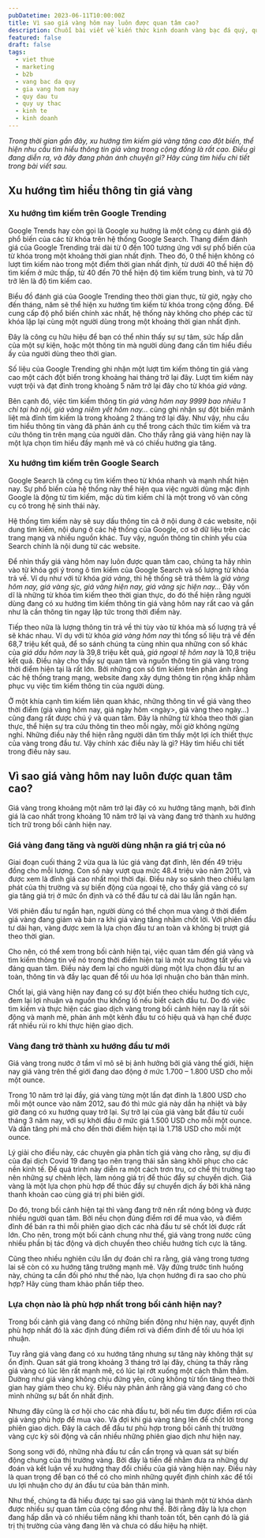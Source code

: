 ```yaml
---
pubDatetime: 2023-06-11T10:00:00Z
title: Vì sao giá vàng hôm nay luôn được quan tâm cao?
description: Chuỗi bài viết về kiến thức kinh doanh vàng bạc đá quý, quỹ ủy thác đầu tư do nhavantuonglai chia sẻ sẽ cung cấp những kiến thức hữu ích, giúp các nhà đầu tư biết nên bắt đầu thế nào để khởi nghiệp hiệu quả.
featured: false
draft: false
tags:
  - viet thue
  - marketing
  - b2b
  - vang bac da quy
  - gia vang hom nay
  - quy dau tu
  - quy uy thac
  - kinh te
  - kinh doanh
---
```


_Trong thời gian gần đây, xu hướng tìm kiếm giá vàng tăng cao đột biến, thể hiện nhu cầu tìm hiểu thông tin giá vàng trong cộng đồng là rất cao. Điều gì đang diễn ra, và đây đang phản ánh chuyện gì? Hãy cùng tìm hiểu chi tiết trong bài viết sau._

## Xu hướng tìm hiểu thông tin giá vàng

### Xu hướng tìm kiếm trên Google Trending

Google Trends hay còn gọi là Google xu hướng là một công cụ đánh giá độ phổ biến của các từ khóa trên hệ thống Google Search. Thang điểm đánh giá của Google Trending trải dài từ 0 đến 100 tương ứng với sự phổ biến của từ khóa trong một khoảng thời gian nhất định. Theo đó, 0 thể hiện không có lượt tìm kiếm nào trong một điểm thời gian nhất định, từ dưới 40 thể hiện độ tìm kiếm ở mức thấp, từ 40 đến 70 thể hiện độ tìm kiếm trung bình, và từ 70 trở lên là độ tìm kiếm cao.

Biểu đồ đánh giá của Google Trending theo thời gian thực, từ giờ, ngày cho đến tháng, năm sẽ thể hiện xu hướng tìm kiếm từ khóa trong cộng đồng. Để cung cấp độ phổ biến chính xác nhất, hệ thống này không cho phép các từ khóa lặp lại cùng một người dùng trong một khoảng thời gian nhất định.

Đây là công cụ hữu hiệu để bạn có thể nhìn thấy sự sự tâm, sức hấp dẫn của một sự kiện, hoặc một thông tin mà người dùng đang cần tìm hiểu điều ấy của người dùng theo thời gian.

Số liệu của Google Trending ghi nhận một lượt tìm kiếm thông tin giá vàng cao một cách đột biến trong khoảng hai tháng trở lại đây. Lượt tìm kiếm này vượt trội và đạt đỉnh trong khoảng 5 năm trở lại đây cho từ khóa _giá vàng._

Bên cạnh đó, việc tìm kiếm thông tin _giá vàng hôm nay 9999 bao nhiêu 1 chỉ tại hà nội, giá vàng niêm yết hôm nay…_ cũng ghi nhận sự đột biến mãnh liệt mà đỉnh tìm kiếm là trong khoảng 2 tháng trở lại đây. Như vậy, nhu cầu tìm hiểu thông tin vàng đã phản ánh cụ thể trong cách thức tìm kiếm và tra cứu thông tin trên mạng của người dân. Cho thấy rằng giá vàng hiện nay là một lựa chọn tìm hiểu đầy mạnh mẽ và có chiều hướng gia tăng.

### Xu hướng tìm kiếm trên Google Search

Google Search là công cụ tìm kiếm theo từ khóa nhanh và mạnh nhất hiện nay. Sự phổ biến của hệ thống này thể hiện qua việc người dùng mặc định Google là động từ tìm kiếm, mặc dù tìm kiếm chỉ là một trong vô vàn công cụ có trong hệ sinh thái này.

Hệ thống tìm kiếm này sẽ suy dấu thông tin cả ở nội dung ở các website, nội dung tìm kiếm, nội dung ở các hệ thống của Google, cơ sở dữ liệu trên các trang mạng và nhiều nguồn khác. Tuy vậy, nguồn thông tin chính yếu của Search chính là nội dung từ các website.

Để nhìn thấy giá vàng hôm nay luôn được quan tâm cao, chúng ta hãy nhìn vào từ khóa gợi ý trong ô tìm kiếm của Google Search và số lượng từ khóa trả về. Ví dụ như với từ khóa _giá vàng_, thì hệ thống sẽ trả thêm là _giá vàng hôm nay, giá vàng sjc, giá vàng hiện nay, giá vàng sjc hiện nay…_ Đây vốn dĩ là những từ khóa tìm kiếm theo thời gian thực, do đó thể hiện rằng người dùng đang có xu hướng tìm kiếm thông tin giá vàng hôm nay rất cao và gần như là cần thông tin ngay lập tức trong thời điểm này.

Tiếp theo nữa là lượng thông tin trả về thì tùy vào từ khóa mà số lượng trả về sẽ khác nhau. Ví dụ với từ khóa _giá vàng hôm nay_ thì tổng số liệu trả về đến 68,7 triệu kết quả, để so sánh chúng ta cùng nhìn qua những con số khác của _giá dầu hôm nay_ là 39,8 triệu kết quả, _giá ngoại tệ hôm nay_ là 10,8 triệu kết quả. Điều này cho thấy sự quan tâm và nguồn thông tin giá vàng trong thời điểm hiện tại là rất lớn. Bởi những con số tìm kiếm trên phản ánh rằng các hệ thống trang mạng, website đang xây dựng thông tin rộng khắp nhằm phục vụ việc tìm kiếm thông tin của người dùng.

Ở một khía cạnh tìm kiếm liên quan khác, những thông tin về giá vàng theo thời điểm (giá vàng hôm nay, giá ngày hôm <ngày>, giá vàng theo ngày…) cũng đang rất được chú ý và quan tâm. Đây là những từ khóa theo thời gian thực, thể hiện sự tra cứu thông tin theo mỗi ngày, mỗi giờ không ngừng nghỉ. Những điều này thể hiện rằng người dân tìm thấy một lợi ích thiết thực của vàng trong đầu tư. Vậy chính xác điều này là gì? Hãy tìm hiểu chi tiết trong điều này sau.

## Vì sao giá vàng hôm nay luôn được quan tâm cao?

Giá vàng trong khoảng một năm trở lại đây có xu hướng tăng mạnh, bởi đỉnh giá là cao nhất trong khoảng 10 năm trở lại và vàng đang trở thành xu hướng tích trữ trong bối cảnh hiện nay.

### Giá vàng đang tăng và người dùng nhận ra giá trị của nó

Giai đoạn cuối tháng 2 vừa qua là lúc giá vàng đạt đỉnh, lên đến 49 triệu đồng cho mỗi lượng. Con số này vượt qua mức 48.4 triệu vào năm 2011, và được xem là đỉnh giá cao nhất mọi thời đại. Điều này so sánh theo chiều lạm phát của thị trường và sự biến động của ngoại tệ, cho thấy giá vàng có sự gia tăng giá trị ở mức ổn định và có thể đầu tư cả dài lâu lẫn ngắn hạn.

Với phiên đầu tư ngắn hạn, người dùng có thể chọn mua vàng ở thời điểm giá vàng đang giảm và bán ra khi giá vàng tăng nhằm chốt lời. Với phiên đầu tư dài hạn, vàng được xem là lựa chọn đầu tư an toàn và không bị trượt giá theo thời gian.

Cho nên, có thể xem trong bối cảnh hiện tại, việc quan tâm đến giá vàng và tìm kiếm thông tin về nó trong thời điểm hiện tại là một xu hướng tất yếu và đáng quan tâm. Điều này đem lại cho người dùng một lựa chọn đầu tư an toàn, thông tin và đầy lạc quan để tối ưu hóa lợi nhuận cho bản thân mình.

Chốt lại, giá vàng hiện nay đang có sự đột biến theo chiều hướng tích cực, đem lại lợi nhuận và nguồn thu khổng lồ nếu biết cách đầu tư. Do đó việc tìm kiếm và thực hiện các giao dịch vàng trong bối cảnh hiện nay là rất sôi động và mạnh mẽ, phản ánh một kênh đầu tư có hiệu quả và hạn chế được rất nhiều rủi ro khi thực hiện giao dịch.

### Vàng đang trở thành xu hướng đầu tư mới

Giá vàng trong nước ở tầm vĩ mô sẽ bị ảnh hưởng bởi giá vàng thế giới, hiện nay giá vàng trên thế giới đang dao động ở mức 1.700 – 1.800 USD cho mỗi một ounce.

Trong 10 năm trở lại đầy, giá vàng từng một lần đạt đỉnh là 1.800 USD cho mỗi một ounce vào năm 2012, sau đó thì mức giá này dần hạ nhiệt và bây giờ đang có xu hướng quay trở lại. Sự trở lại của giá vàng bắt đầu từ cuối tháng 3 năm nay, với sự khởi đầu ở mức giá 1.500 USD cho mỗi một ounce. Và dần tăng phi mã cho đến thời điểm hiện tại là 1.718 USD cho mỗi một ounce.

Lý giải cho điều này, các chuyên gia phân tích giá vàng cho rằng, sự dịu đi của đại dịch Covid 19 đang tạo nên trạng thái sẵn sàng khôi phục cho các nền kinh tế. Để quá trình này diễn ra một cách trơn tru, cơ chế thị trường tạo nên những sự chênh lệch, làm nóng giá trị để thúc đẩy sự chuyển dịch. Giá vàng là một lựa chọn phù hợp để thúc đẩy sự chuyển dịch ấy bởi khả năng thanh khoản cao cùng giá trị phi biên giới.

Do đó, trong bối cảnh hiện tại thì vàng đang trở nên rất nóng bỏng và được nhiều người quan tâm. Bởi nếu chọn đúng điểm rơi để mua vào, và điểm đỉnh để bán ra thì mỗi phiên giao dịch các nhà đầu tư sẽ chốt lời được rất lớn. Cho nên, trong một bối cảnh chung như thế, giá vàng trong nước cũng nhiều phần bị tác động và dịch chuyển theo chiều hướng tích cực là tăng.

Cũng theo nhiều nghiên cứu lẫn dự đoán chỉ ra rằng, giá vàng trong tương lai sẽ còn có xu hướng tăng trưởng mạnh mẽ. Vậy đứng trước tình huống này, chúng ta cần đối phó như thế nào, lựa chọn hướng đi ra sao cho phù hợp? Hãy cùng tham khảo phần tiếp theo.

### Lựa chọn nào là phù hợp nhất trong bối cảnh hiện nay?

Trong bối cảnh giá vàng đang có những biến động như hiện nay, quyết định phù hợp nhất đó là xác định đúng điểm rơi và điểm đỉnh để tối ưu hóa lợi nhuận.

Tuy rằng giá vàng đang có xu hướng tăng nhưng sự tăng này không thật sự ổn định. Quan sát giá trong khoảng 3 tháng trở lại đây, chúng ta thấy rằng giá vàng có lúc lên rất mạnh mẽ, có lúc lại rớt xuống một cách thăm thẳm. Dường như giá vàng không chịu đứng yên, cũng không từ tốn tăng theo thời gian hay giảm theo chu kỳ. Điều này phản ánh rằng giá vàng đang có cho mình những sự bất ổn nhất định.

Nhưng đây cũng là cơ hội cho các nhà đầu tư, bởi nếu tìm được điểm rơi của giá vàng phù hợp để mua vào. Và đợi khi giá vàng tăng lên để chốt lời trong phiên giao dịch. Đây là cách để đầu tư phù hợp trong bối cảnh thị trường vàng cực kỳ sôi động và cần nhiều những phiên giao dịch như hiện nay.

Song song với đó, những nhà đầu tư cần cẩn trọng và quan sát sự biến động chung của thị trường vàng. Bởi đây là tiền để nhằm đưa ra những dự đoán và kết luận về xu hướng thay đổi chiều của giá vàng hiện nay. Điều này là quan trọng để bạn có thể có cho mình những quyết định chính xác để tối ưu lợi nhuận cho dự án đầu tư của bản thân mình.

Như thế, chúng ta đã hiểu được tại sao giá vàng lại thành một từ khóa dành được nhiều sự quan tâm của cộng đồng như thế. Bởi rằng đây là lựa chọn đang hấp dẫn và có nhiều tiềm năng khi thanh toản tốt, bên cạnh đó là giá trị thị trường của vàng đang lên và chưa có dấu hiệu hạ nhiệt.

